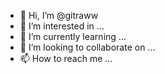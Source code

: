 - 👋 Hi, I’m @gitraww
- 👀 I’m interested in ...
- 🌱 I’m currently learning ...
- 💞️ I’m looking to collaborate on ...
- 📫 How to reach me ...

<!---
gitraww/gitraww is a ✨ special ✨ repository because its `README.md` (this file) appears on your GitHub profile.
You can click the Preview link to take a look at your changes.
--->
